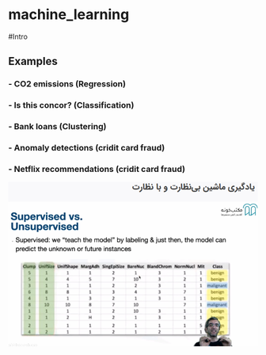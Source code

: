 # machine_learning

#Intro
## Examples
### - CO2 emissions (Regression)
### - Is this concor? (Classification)
### - Bank loans (Clustering)
### - Anomaly detections (cridit card fraud)
### - Netflix recommendations (cridit card fraud)

![supervised_unsupervised](/pictures/1.png)
